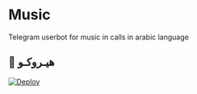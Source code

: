 # Music
Telegram userbot for music in calls in arabic language


## 💜 هيـروكـو

[![Deploy](https://www.herokucdn.com/deploy/button.svg)](https://heroku.com/deploy?template=https://github.com/JMTHON-AR/mus)

